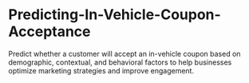 # Predicting-In-Vehicle-Coupon-Acceptance
Predict whether a customer will accept an in-vehicle coupon based on demographic, contextual, and behavioral factors to help businesses optimize marketing strategies and improve engagement.

